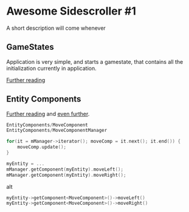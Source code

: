 # Awesome Sidescroller #1
A short description will come whenever

## GameStates
Application is very simple, and starts a gamestate, that contains all the 
initialization currently in application.

[Further reading](http://www.ogre3d.org/tikiwiki/Managing+Game+States+with+OGRE)

## Entity Components
[Further reading](http://www.ogre3d.org/forums/viewtopic.php?f=1&t=53302) and 
[even further](http://stackoverflow.com/questions/1901251/component-based-game-engine-design).

```cpp
EntityComponents/MoveComponent
EntityComponents/MoveComponentManager

for(it = mManager->iterator(); moveComp = it.next(); it.end()) {
    moveComp.update();
}

myEntity = ...
mManager.getComponent(myEntity).moveLeft();
mManager.getComponent(myEntity).moveRight();
```

alt

```cpp
myEntity->getComponent<MoveComponent>()->moveLeft()
myEntity->getComponent<MoveComponent>()->moveRight()
```
